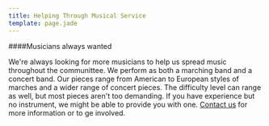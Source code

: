```yaml
---
title: Helping Through Musical Service
template: page.jade
---
```


####Musicians always wanted

We're always looking for more musicians to help us spread music throughout the communittee.
We perform as both a marching band and a concert band. Our pieces range from American to European styles of marches and a wider range of concert pieces.
The difficulty level can range as well, but most pieces aren't too demanding.
If you have experience but no instrument, we might be able to provide you with one.
[Contact us](contact.html "Contact Page") for more information or to ge involved.
